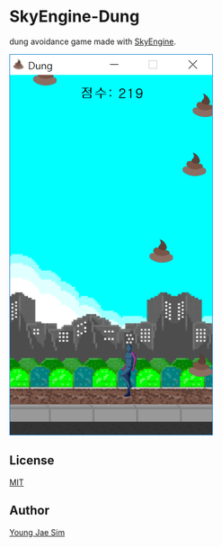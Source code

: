 # SkyEngine-Dung
dung avoidance game made with [SkyEngine](https://github.com/Hanul/SkyEngine).

![Screenshot](dung.png)

## License
[MIT](LICENSE)

## Author
[Young Jae Sim](https://github.com/Hanul)
